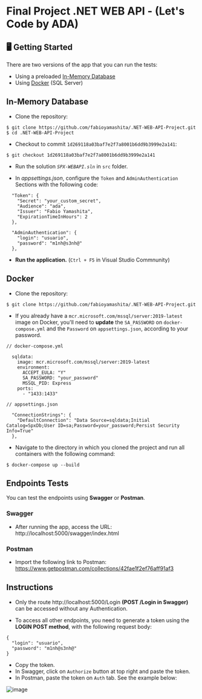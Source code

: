 # Final Project .NET WEB API - (Let's Code by ADA)

## 🖥️ Getting Started

There are two versions of the app that you can run the tests:
- Using a preloaded [In-Memory Database](#in-memory-database)
- Using [Docker](#docker) (SQL Server)

## In-Memory Database

- Clone the repository:  
```
$ git clone https://github.com/fabioyamashita/.NET-WEB-API-Project.git
$ cd .NET-WEB-API-Project
```

- Checkout to commit `1d269118a03baf7e2f7a8001b6dd9b3999e2a141`:
```
$ git checkout 1d269118a03baf7e2f7a8001b6dd9b3999e2a141
```
- Run the solution *`SPX-WEBAPI.sln`* in `src` folder.

- In *appsettings.json*, configure the `Token` and `AdminAuthentication` Sections with the following code:

```
  "Token": {
    "Secret": "your_custom_secret",
    "Audience": "ada",
    "Issuer": "Fabio Yamashita",
    "ExpirationTimeInHours": 2
  },

  "AdminAuthentication": {
    "login": "usuario",
    "password": "m1nh@s3nh@"
  },
```

- **Run the application.** (`Ctrl + F5` in Visual Studio Commnunity)

## Docker

- Clone the repository:  
```
$ git clone https://github.com/fabioyamashita/.NET-WEB-API-Project.git
```

- If you already have a `mcr.microsoft.com/mssql/server:2019-latest` image on Docker, you'll need to **update** the `SA_PASSWORD` on `docker-compose.yml` and the `Password` on `appsettings.json`, according to your password.
```
// docker-compose.yml

  sqldata:
    image: mcr.microsoft.com/mssql/server:2019-latest
    environment:
      ACCEPT_EULA: "Y"
      SA_PASSWORD: "your_password"
      MSSQL_PID: Express
    ports:
      - "1433:1433"
```
```
// appsettings.json

  "ConnectionStrings": {
    "DefaultConnection": "Data Source=sqldata;Initial Catalog=SpxDb;User ID=sa;Password=your_password;Persist Security Info=True"
  },
```

- Navigate to the directory in which you cloned the project and run all containers with the following command:
```
$ docker-compose up --build
```

## Endpoints Tests

You can test the endpoints using **Swagger** or **Postman**.

### Swagger

- After running the app, access the URL: http://localhost:5000/swagger/index.html

### Postman

- Import the following link to Postman: https://www.getpostman.com/collections/42fae1f2ef76aff91af3

## Instructions

- Only the route http://localhost:5000/Login **(POST /Login in Swagger)** can be accessed without any Authentication.

- To access all other endpoints, you need to generate a token using the **LOGIN POST method**, with the following request body:
```
{
  "login": "usuario",
  "password": "m1nh@s3nh@"
}
```

- Copy the token.
- In Swagger, click on `Authorize` button at top right and paste the token.
- In Postman, paste the token on `Auth` tab. See the example below:

![image](https://user-images.githubusercontent.com/98363297/190874281-7a52c95c-e4b3-423f-bd68-e66f645fd494.png)

